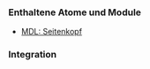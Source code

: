 ### Enthaltene Atome und Module
* [MDL: Seitenkopf](../page_header/page_header.html)

### Integration

